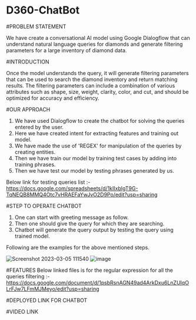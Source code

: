 # D360-ChatBot


#PROBLEM STATEMENT 

We have create a conversational AI model using Google Dialogflow that can understand natural language queries for diamonds and generate filtering parameters for a large inventory of diamond data.

#INTRODUCTION

Once the model understands the query, it will generate filtering parameters that can be used to search the diamond inventory and return matching results. The filtering parameters can include a combination of various attributes such as shape, size, weight, clarity, color, and cut, and should be optimized for accuracy and efficiency. 


#OUR APPROACH
1. We have used Dialogflow to create the chatbot for solving the queries entered by the user.
2. Here we have created intent for extracting features and training out model.
3. We have made the use of 'REGEX' for manipulation of the queries by creating entities.
4. Then we have train our model by training test cases by adding into training phrases.
5. Then we have test our model by testing phrases generated by us.

Below link for testing queries list :-https://docs.google.com/spreadsheets/d/1kIIxblgT9G-TqNEQB8MMQ4Otc7vHRAEFaYwJvO2D9Po/edit?usp=sharing

#STEP TO OPERATE CHATBOT
1. One can start with greeting message as follow.
2. Then one should give the query for which they are searching.
3. Chatbot will generate the query output by testing the query using trained model.

Following are the examples for the above mentioned steps.


![Screenshot 2023-03-05 111540](https://user-images.githubusercontent.com/82658115/222945212-354c6fc7-f236-493e-9493-f0f0b6813288.png)
![image](https://user-images.githubusercontent.com/82659478/222945456-e633a69e-87b5-44c8-a138-ee8798cc7c02.png)


#FEATURES
Below linked files is for the regular expression for all the queries filtering :-
https://docs.google.com/document/d/1psbRsnAGN49ad4ArkDxu6LnZUIqOLrFJw7LFmMJMeyo/edit?usp=sharing


#DEPLOYED LINK FOR CHATBOT


#VIDEO LINK
